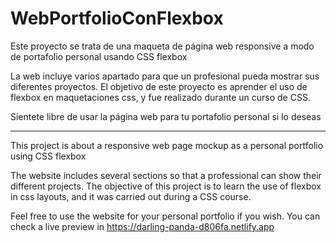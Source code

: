 # WebPortfolioConFlexbox

Este proyecto se trata de una maqueta de página web responsive a modo de portafolio personal usando CSS flexbox

La web incluye varios apartado para que un profesional pueda mostrar sus diferentes proyectos.
El objetivo de este proyecto es aprender el uso de flexbox en maquetaciones css, y fue realizado
durante un curso de CSS.

Sientete libre de usar la página web para tu portafolio personal si lo deseas

-------------------------------------------------------------------------------------------------------------------------

This project is about a responsive web page mockup as a personal portfolio using CSS flexbox

The website includes several sections so that a professional can show their different projects.
The objective of this project is to learn the use of flexbox in css layouts, and it was carried out
during a CSS course.

Feel free to use the website for your personal portfolio if you wish.
You can check a live preview in https://darling-panda-d806fa.netlify.app
